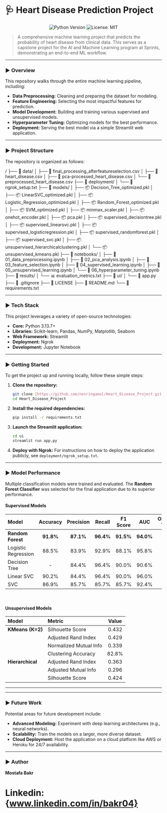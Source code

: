 # 🩺 Heart Disease Prediction Project

<p align="center">
  <img src="https://img.shields.io/badge/Python-3.9%2B-blue?style=for-the-badge&logo=python" alt="Python Version">
  <img src="https://img.shields.io/badge/License-MIT-yellow?style=for-the-badge" alt="License: MIT">
</p>

> A comprehensive machine learning project that predicts the probability of heart disease from clinical data. This serves as a capstone project for the AI and Machine Learning program at Sprints, demonstrating an end-to-end ML workflow.

---

### ► Overview

This repository walks through the entire machine learning pipeline, including:

* **Data Preprocessing:** Cleaning and preparing the dataset for modeling.
* **Feature Engineering:** Selecting the most impactful features for prediction.
* **Model Development:** Building and training various supervised and unsupervised models.
* **Hyperparameter Tuning:** Optimizing models for the best performance.
* **Deployment:** Serving the best model via a simple Streamlit web application.

---

### ► Project Structure

The repository is organized as follows:

/
├── 📂 data/
│   ├── 📄 final_processing_afterfeatureselection.csv
│   ├── 📄 heart_disease.csv
│   ├── 📄 pca-processed_heart_disease.csv
│   └── 📄 preprocessed_heart_disease.csv
├── 📂 deployment/
│   └── 📄 ngrok_setup.txt
├── 📂 models/
│   ├── 📦 Decision_Tree_optimized.pkl
│   ├── 📦 LinearSVC_optimized.pkl
│   ├── 📦 Logistic_Regression_optimized.pkl
│   ├── 📦 Random_Forest_optimized.pkl
│   ├── 📦 SVM_optimized.pkl
│   ├── 📦 minmax_scaler.pkl
│   ├── 📦 onehot_encoder.pkl
│   ├── 📦 pca.pkl
│   ├── 📦 supervised_decisiontree.pkl
│   ├── 📦 supervised_linearsvc.pkl
│   ├── 📦 supervised_logisticregression.pkl
│   ├── 📦 supervised_randomforest.pkl
│   ├── 📦 supervised_svc.pkl
│   ├── 📦 unsupervised_hierarchicalclustering.pkl
│   └── 📦 unsupervised_kmeans.pkl
├── 📂 notebooks/
│   ├── 📜 01_data_preprocessing.ipynb
│   ├── 📜 02_pca_analysis.ipynb
│   ├── 📜 03_feature_selection.ipynb
│   ├── 📜 04_supervised_learning.ipynb
│   ├── 📜 05_unsupervised_learning.ipynb
│   └── 📜 06_hyperparameter_tuning.ipynb
├── 📂 results/
│   └── 📊 evaluation_metrics.txt
├── 📂 ui/
│   └── 🚀 app.py
├── 📄 .gitignore
├── 📄 LICENSE
├── 📄 README.md
└── 📄 requirements.txt


---

### ► Tech Stack

This project leverages a variety of open-source technologies:

* **Core:** Python 3.13.7+
* **Libraries:** Scikit-learn, Pandas, NumPy, Matplotlib, Seaborn
* **Web Framework:** Streamlit
* **Deployment:** Ngrok
* **Development:** Jupyter Notebook

---

### ► Getting Started

To get the project up and running locally, follow these simple steps:

1.  **Clone the repository:**
    ```sh
    git clone [https://github.com/nesringamal/Heart_Disease_Project.git](https://github.com/nesringamal/Heart_Disease_Project.git)
    cd Heart_Disease_Project
    ```

2.  **Install the required dependencies:**
    ```sh
    pip install -r requirements.txt
    ```

3.  **Launch the Streamlit application:**
    ```sh
    cd ui
    streamlit run app.py
    ```

4.  **Deploy with Ngrok:**
    For instructions on how to deploy the application publicly, see `deployment/ngrok_setup.txt`.

---

### ► Model Performance

Multiple classification models were trained and evaluated. The **Random Forest Classifier** was selected for the final application due to its superior performance.

#### Supervised Models

| Model                 | Accuracy | Precision | Recall  | F1 Score | AUC     | Optimized Test F1 |
| :-------------------- | :------: | :-------: | :-----: | :------: | :-----: | :---------------: |
| **Random Forest** | **91.8%**| **87.1%** | **96.4%** | **91.5%**| **94.0%** | **93.5%** |
| Logistic Regression   | 88.5%    | 83.9%     | 92.9%   | 88.1%    | 95.8%   | 90.2%             |
| Decision Tree         | -        | 84.4%     | 96.4%   | 90.0%    | 90.6%   | 85.3%             |
| Linear SVC            | 90.2%    | 84.4%     | 96.4%   | 90.0%    | 96.0%   | 88.5%             |
| SVC                   | 86.9%    | 85.7%     | 85.7%   | 85.7%    | 92.4%   | 83.6%             |

<br>

#### Unsupervised Models

| Model            | Metric                 | Value   |
| :--------------- | :--------------------- | :-----: |
| **KMeans (K=2)** | Silhouette Score       | 0.432   |
|                  | Adjusted Rand Index    | 0.429   |
|                  | Normalized Mutual Info | 0.339   |
|                  | Clustering Accuracy    | 82.8%   |
| **Hierarchical** | Adjusted Rand Index    | 0.363   |
|                  | Adjusted Mutual Info   | 0.296   |
|                  | Silhouette Score       | 0.424   |

---

---

### ► Future Work

Potential areas for future development include:

* **Advanced Modeling:** Experiment with deep learning architectures (e.g., neural networks).
* **Scalability:** Train the models on a larger, more diverse dataset.
* **Cloud Deployment:** Host the application on a cloud platform like AWS or Heroku for 24/7 availability.

---

### ► Author

**Mostafa Bakr**
# Linkedin: {www.linkedin.com/in/bakr04}
